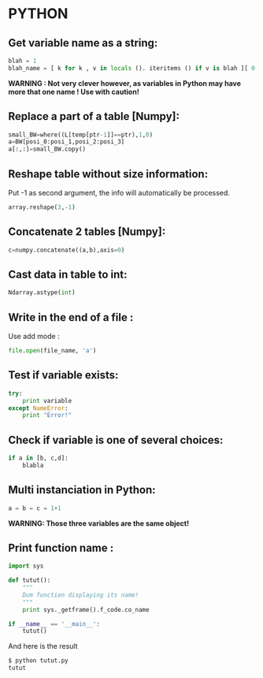 # PYTHON

## Get variable name as a string:

```Python
blah = 1
blah_name = [ k for k , v in locals (). iteritems () if v is blah ][ 0 ]
```

 __**WARNING :** Not very clever however, as variables in Python may have more that one name ! Use with caution!__

## Replace a part of a table [Numpy]:

```Python
small_BW=where((L[temp[ptr-1]]==ptr),1,0)
a=BW[posi_0:posi_1,posi_2:posi_3]
a[:,:]=small_BW.copy()
```

## Reshape table without size information:

Put -1 as second argument, the info will automatically be processed.

```Python
array.reshape(3,-1)
```

## Concatenate 2 tables [Numpy]:

```Python
c=numpy.concatenate((a,b),axis=0)
```

## Cast data in table to int:

```Python
Ndarray.astype(int)
```

## Write in the end of a file :

Use add mode :

```Python
file.open(file_name, 'a')
```

## Test if variable exists:

```Python
try:
    print variable
except NameError:
    print "Error!"
```

## Check if variable is one of several choices:

```Python
if a in [b, c,d]:
    blabla
```

## Multi instanciation in Python:

```Python
a = b = c = 1+1
```

__**WARNING:** Those three variables are the same object!__

## Print function name :

```Python
import sys

def tutut():
    """
    Dum function displaying its name!
    """
    print sys._getframe().f_code.co_name

if __name__ == '__main__':
    tutut()
```

And here is the result

```Bash
$ python tutut.py
tutut
```